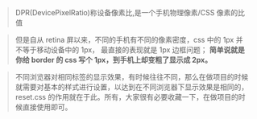 > DPR(DevicePixelRatio)称设备像素比,是一个手机物理像素/CSS 像素的比值

> 但是自从 retina 屏以来，不同的手机有不同的像素密度，css 中的 1px 并不等于移动设备中的 1px， 最直接的表现就是 1px 边框问题；
> **简单说就是你给 border 的 css 写个 1px，到手机上却变粗了显示成 2px。**

> 不同浏览器对相同标签的显示效果，有时候往往不同，那么在做项目的时候就需要对基本的样式进行设置，以达到在不同浏览器下显示效果是相同的，reset.css 的作用就在于此。所有，大家很有必要收藏一下，在做项目的时候直接使用即可。
